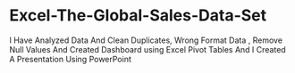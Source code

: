 # Excel-The-Global-Sales-Data-Set
I Have Analyzed Data And Clean Duplicates, Wrong Format Data , Remove Null Values And Created Dashboard using Excel Pivot Tables And I Created A  Presentation Using PowerPoint 
